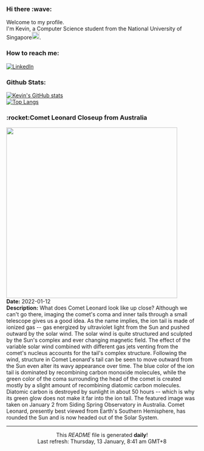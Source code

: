 <h3>Hi there :wave:</h3>

Welcome to my profile.   
I'm Kevin, a Computer Science student from the National University of Singapore<img src="https://img.icons8.com/color/96/000000/singapore-circular.png" width="20px"/>.</p>

<h3>How to reach me: </h3>
<a href="https://www.linkedin.com/in/kevin-foong/"><img alt="LinkedIn" src="https://img.shields.io/badge/linkedin-%230077B5.svg?&style=for-the-badge&logo=linkedin&logoColor=white" /></a> 

<h3>Github Stats: </h3> 

[![Kevin's GitHub stats](https://github-readme-stats.vercel.app/api?username=kevin9foong&theme=tokyonight)](https://github.com/anuraghazra/github-readme-stats) <br/>
[![Top Langs](https://github-readme-stats.vercel.app/api/top-langs/?username=kevin9foong&layout=compact&theme=tokyonight)](https://github.com/anuraghazra/github-readme-stats)

<h3>:rocket:Comet Leonard Closeup from Australia</h3> 
<img width="450" src="https:&#x2F;&#x2F;apod.nasa.gov&#x2F;apod&#x2F;image&#x2F;2201&#x2F;CometLeonard_Estes_3000.jpg" /><br/>
<b>Date:</b> 2022-01-12<br/>
<b>Description:</b> What does Comet Leonard look like up close? Although we can&#39;t go there, imaging the comet&#39;s coma and inner tails through a small telescope gives us a good idea.  As the name implies, the ion tail is made of ionized gas -- gas energized by ultraviolet light from the Sun and pushed outward by the solar wind.  The solar wind is quite structured and sculpted by the Sun&#39;s complex and ever changing magnetic field. The effect of the variable solar wind combined with different gas jets venting from the comet&#39;s nucleus accounts for the tail&#39;s complex structure.  Following the wind, structure in Comet Leonard&#39;s tail can be seen to move outward from the Sun even alter its wavy appearance over time.  The blue color of the ion tail is dominated by recombining carbon monoxide molecules, while the green color of the coma surrounding the head of the comet is created mostly by a slight amount of recombining diatomic carbon molecules. Diatomic carbon is destroyed by sunlight in about 50 hours -- which is why its green glow does not make it far into the ion tail. The featured image was taken on January 2 from Siding Spring Observatory in Australia.  Comet Leonard, presently best viewed from Earth&#39;s Southern Hemisphere, has rounded the Sun and is now headed out of the Solar System.<br/>

------------
<p align="center">This <i>README</i> file is generated <b>daily</b>!</br>
Last refresh: Thursday, 13 January, 8:41 am GMT+8<br />